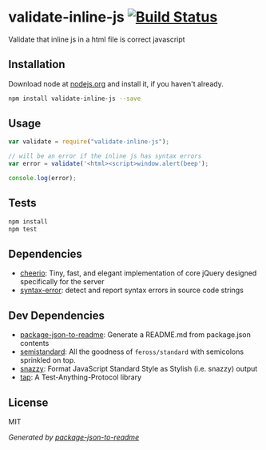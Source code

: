 # validate-inline-js [![Build Status](https://travis-ci.org/micnews/validate-inline-js.png?branch=master)](https://travis-ci.org/micnews/validate-inline-js)

Validate that inline js in a html file is correct javascript

## Installation

Download node at [nodejs.org](http://nodejs.org) and install it, if you haven't already.

```sh
npm install validate-inline-js --save
```

## Usage

```js
var validate = require("validate-inline-js");

// will be an error if the inline js has syntax errors
var error = validate('<html><script>window.alert(beep');

console.log(error);

```

## Tests

```sh
npm install
npm test
```

## Dependencies

- [cheerio](https://github.com/cheeriojs/cheerio): Tiny, fast, and elegant implementation of core jQuery designed specifically for the server
- [syntax-error](https://github.com/substack/node-syntax-error): detect and report syntax errors in source code strings

## Dev Dependencies

- [package-json-to-readme](https://github.com/zeke/package-json-to-readme): Generate a README.md from package.json contents
- [semistandard](https://github.com/Flet/semistandard): All the goodness of `feross/standard` with semicolons sprinkled on top.
- [snazzy](https://github.com/feross/snazzy): Format JavaScript Standard Style as Stylish (i.e. snazzy) output
- [tap](https://github.com/tapjs/node-tap): A Test-Anything-Protocol library


## License

MIT

_Generated by [package-json-to-readme](https://github.com/zeke/package-json-to-readme)_
